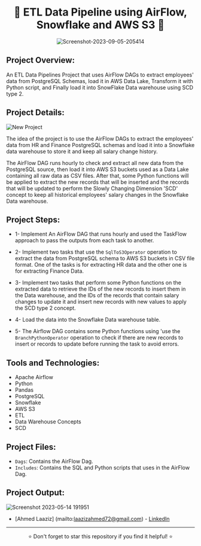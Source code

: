 


<div align="center">
  <h1>🌟 ETL Data Pipeline using AirFlow, Snowflake and AWS S3 🌟 </h1>
</div>


<div align="center">
  <img src="https://irt.rowan.edu/_images/banners/catalog/etl-banner.jpg" alt="Screenshot-2023-09-05-205414" border="0">
</div>

## Project Overview:

An ETL Data Pipelines Project that uses AirFlow DAGs to extract employees' data from PostgreSQL Schemas, load it in AWS Data Lake, Transform it with Python script, and Finally load it into SnowFlake Data warehouse using SCD type 2.


## Project Details:

![New Project](https://i.ibb.co/9WnRpJr/241272065-32769201-4ecb-487a-b999-bbed1a851c2b.png)


The idea of the project is to use the AirFlow DAGs to extract the employees' data from HR and Finance PostgreSQL schemas and load it into a Snowflake data warehouse to store it and keep all salary change history.

The AirFlow DAG runs hourly to check and extract all new data from the PostgreSQL source, then load it into AWS S3 buckets used as a Data Lake containing all raw data as CSV files. After that, some Python functions will be applied to extract the new records that will be inserted and the records that will be updated to perform the Slowly Changing Dimension 'SCD' concept to keep all historical employees' salary changes in the Snowflake Data warehouse.


## Project Steps:

- 1- Implement An AirFlow DAG that runs hourly and used the TaskFlow approach to pass the outputs from each task to another.

- 2- Implement two tasks that use the ```SqlToS3Operator``` operation to extract the data from PostgreSQL schema to AWS S3 buckets in CSV file format. One of the tasks is for extracting HR data and the other one is for extracting Finance Data.

- 3- Implement two tasks that perform some Python functions on the extracted data to retrieve the IDs of the new records to insert them in the Data warehouse, and the IDs of the records that contain salary changes to update it and insert new records with new values to apply the SCD type 2 concept.

- 4- Load the data into the Snowflake Data warehouse table.

- 5- The Airflow DAG contains some Python functions using 'use the ```BranchPythonOperator``` operation to check if there are new records to insert or records to update before running the task to avoid errors. 

## Tools and Technologies:

- Apache Airflow
- Python
- Pandas
- PostgreSQL
- Snowflake
- AWS S3
- ETL
- Data Warehouse Concepts
- SCD


## Project Files:

- ```Dags```: Contains the AirFlow Dag.
- ```Includes```: Contains the SQL and Python scripts that uses in the AirFlow Dag.

## Project Output:
![Screenshot 2023-05-14 191951](https://i.ibb.co/MsJSLtg/1.png)

- [Ahmed Laaziz] (mailto:laazizahmed72@gmail.com) - [LinkedIn]([your-linkedin-profile-link](https://www.linkedin.com/in/ahmed-laaziz-4b2168218/))

---

<div align="center">⭐ Don't forget to star this repository if you find it helpful! ⭐</div>

